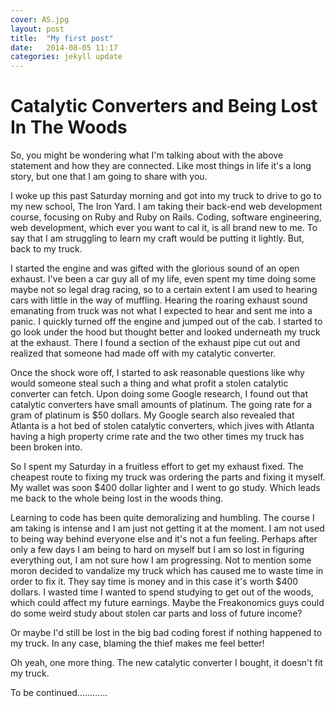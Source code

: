 ```yaml
---
cover: AS.jpg
layout: post
title:  "My first post"
date:   2014-08-05 11:17
categories: jekyll update
---
```


Catalytic Converters and Being Lost In The Woods
================

  So, you might be wondering what I'm talking about with the above statement
and how they are connected.  Like most things in life it's a long story, but one
that I am going to share with you.

  I woke up this past Saturday morning and got into my truck to drive to go to my
new school, The Iron Yard.  I am taking their back-end web development course,
focusing on Ruby and Ruby on Rails.  Coding, software engineering, web development,
which ever you want to cal it, is all brand new to me.  To say that I am
struggling to learn my craft would be putting it lightly.  But, back to my
truck.

  I started the engine and was gifted with the glorious sound of an open exhaust.
I've been a car guy all of my life, even spent my time doing some maybe not so
legal drag racing, so to a certain extent I am used to hearing cars with little
in the way of muffling.  Hearing the roaring exhaust sound emanating from truck
was not what I expected to hear and sent me into a panic.  I quickly turned off
the engine and jumped out of the cab.  I started to go look under the hood but
thought better and looked underneath my truck at the exhaust.  There I found
a section of the exhaust pipe cut out and realized that someone had made off with my
catalytic converter.  

  Once the shock wore off, I started to ask reasonable questions like why would
someone steal such a thing and what profit a stolen catalytic converter can
fetch.  Upon doing some Google research, I found out that catalytic converters
have small amounts of platinum.  The going rate for a gram of platinum is
$50 dollars.  My Google search also revealed that Atlanta is a hot bed of stolen
catalytic converters, which jives with Atlanta having a high property crime rate
and the two other times my truck has been broken into.

  So I spent my Saturday in a fruitless effort to get my exhaust fixed.  The
cheapest route to fixing my truck was ordering the parts and fixing it myself.
My wallet was soon $400 dollar lighter and I went to go study.  Which leads me
back to the whole being lost in the woods thing.

  Learning to code has been quite demoralizing and humbling.  The course I am
taking is intense and I am just not getting it at the moment.  I am not used to
being way behind everyone else and it's not a fun feeling.  Perhaps after only
a few days I am being to hard on myself but I am so lost in figuring everything
out, I am not sure how I am progressing.  Not to mention some moron decided to
vandalize my truck which has caused me to waste time in order to fix it.  They
say time is money and in this case it's worth $400 dollars.  I wasted time I
wanted to spend studying to get out of the woods, which could affect my future
earnings.  Maybe the Freakonomics guys could do some weird study about stolen car
parts and loss of future income?

  Or maybe I'd still be lost in the big bad coding forest if nothing happened
to my truck.  In any case, blaming the thief makes me feel better!

  Oh yeah, one more thing.  The new catalytic converter I bought, it doesn't fit
my truck.

To be continued............
